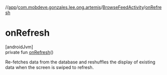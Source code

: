 //[app](../../../index.md)/[com.mobdeve.gonzales.lee.ong.artemis](../index.md)/[BrowseFeedActivity](index.md)/[onRefresh](on-refresh.md)

# onRefresh

[androidJvm]\
private fun [onRefresh](on-refresh.md)()

Re-fetches data from the database and reshuffles the display of existing data when the screen is swiped to refresh.

